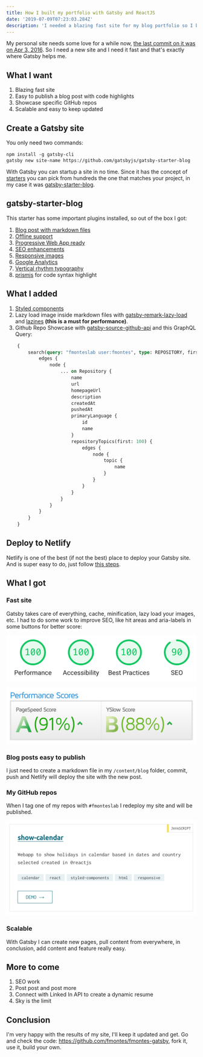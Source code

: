```yaml
---
title: How I built my portfolio with Gatsby and ReactJS
date: '2019-07-09T07:23:03.284Z'
description: 'I needed a blazing fast site for my blog portfolio so I built it with Gatsby, ReactJS and hosted in Netlify. 🚀'
---
```


My personal site needs some love for a while now, [the last commit on it was on Apr 3, 2016](https://github.com/fmontes/fmontes/commit/23fd6abd645d9afb67497528c933672c9624431a). So I need a new site and I need it fast and that's exactly where Gatsby helps me.

## What I want
1. Blazing fast site
2. Easy to publish a blog post with code highlights
3. Showcase specific GitHub repos
4. Scalable and easy to keep updated

## Create a Gatsby site

You only need two commands:

```shell
npm install -g gatsby-cli
gatsby new site-name https://github.com/gatsbyjs/gatsby-starter-blog
```

With Gatsby you can startup a site in no time. Since it has the concept of [starters](https://www.gatsbyjs.org/starters/) you can pick from hundreds the one that matches your project, in my case it was [gatsby-starter-blog](https://www.gatsbyjs.org/starters/gatsbyjs/gatsby-starter-blog/).

## gatsby-starter-blog

This starter has some important plugins installed, so out of the box I got:

1. [Blog post with markdown files](https://www.gatsbyjs.org/packages/gatsby-transformer-remark/)
2. [Offline support](https://www.gatsbyjs.org/packages/gatsby-plugin-offline)
3. [Progressive Web App ready](https://www.gatsbyjs.org/packages/gatsby-plugin-manifest/)
4. [SEO enhancements](https://www.gatsbyjs.org/packages/gatsby-plugin-react-helmet/)
5. [Responsive images](https://www.gatsbyjs.org/packages/gatsby-image/)
6. [Google Analytics](https://www.gatsbyjs.org/packages/gatsby-plugin-google-analytics/)
7. [Vertical rhythm typography](https://www.gatsbyjs.org/docs/typography-js/)
8. [prismjs](https://prismjs.com/) for code syntax highlight

## What I added
1. [Styled components](https://www.gatsbyjs.org/docs/styled-components/)
2. Lazy load image inside markdown files with [gatsby-remark-lazy-load](https://www.gatsbyjs.org/packages/gatsby-remark-lazy-load/) and [lazines](https://www.npmjs.com/package/lazysizes) **(this is a must for performance)**.
99. Github Repo Showcase with [gatsby-source-github-api](https://www.gatsbyjs.org/packages/gatsby-source-github-api) and this GraphQL Query:
```graphql
    {
        search(query: "fmonteslab user:fmontes", type: REPOSITORY, first: 100) {
            edges {
                node {
                    ... on Repository {
                        name
                        url
                        homepageUrl
                        description
                        createdAt
                        pushedAt
                        primaryLanguage {
                            id
                            name
                        }
                        repositoryTopics(first: 100) {
                            edges {
                                node {
                                    topic {
                                        name
                                    }
                                }
                            }
                        }
                    }
                }
            }
        }
    }
```

## Deploy to Netlify
Netlify is one of the best (if not the best) place to deploy your Gatsby site. And is super easy to do, just follow [this steps](https://www.gatsbyjs.org/docs/deploying-to-netlify/).

## What I got

### Fast site
Gatsby takes care of everything, cache, minification, lazy load your images, etc. I had to do some work to improve SEO, like hit areas and aria-labels in some buttons for better score:

![Lighthouse performance score](./lighthouse.png)

![GTMextris performance score](./gtmetrix.png)

### Blog posts easy to publish
I just need to create a markdown file in my `/content/blog` folder, commit, push and Netlify will deploy the site with the new post.

### My GitHub repos
When I tag one of my repos with `#fmonteslab` I redeploy my site and will be published.

![Repos](./repos.png)

### Scalable
With Gatsby I can create new pages, pull content from everywhere, in conclusion, add content and feature really easy.

## More to come
1. SEO work
2. Post post and post more
3. Connect with Linked In API to create a dynamic resume
4. Sky is the limit

## Conclusion
I'm very happy with the results of my site, I'll keep it updated and get. Go and check the code: https://github.com/fmontes/fmontes-gatsby, fork it, use it, build your own.